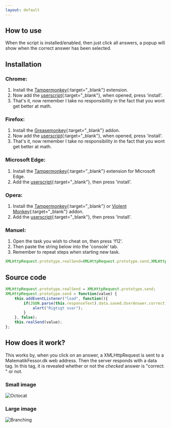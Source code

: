 ```yaml
---
layout: default
---
```


[//]: <> (Text can be **bold**, _italic_, or ~~strikethrough~~.)

## How to use
When the script is installed/enabled, then just click all answers, a popup will show when the correct answer has been selected.

## Installation

### Chrome:
1. Install the [Tampermonkey](https://chrome.google.com/webstore/detail/tampermonkey/dhdgffkkebhmkfjojejmpbldmpobfkfo){:target="_blank"} extension.
2. Now add the [userscript](https://github.com/kres0345/MatematikFessorCheatExtension/raw/master/src/Userscript/MatematikFessorCheat.user.js){:target="_blank"}, when opened, press 'install'.
3. That's it, now remember I take no responsibility in the fact that you wont get better at math.

### Firefox:
1. Install the [Greasemonkey](https://addons.mozilla.org/en-US/firefox/addon/greasemonkey/){:target="_blank"} addon.
2. Now add the [userscript](https://github.com/kres0345/MatematikFessorCheatExtension/raw/master/src/Userscript/MatematikFessorCheat.user.js){:target="_blank"}, when opened, press 'install'.
3. That's it, now remember I take no responsibility in the fact that you wont get better at math.

### Microsoft Edge:
1. Install the [Tampermonkey](https://www.microsoft.com/store/apps/9NBLGGH5162S){:target="_blank"} extension for Microsoft Edge.
2. Add the [userscript](https://github.com/kres0345/MatematikFessorCheatExtension/raw/master/src/Userscript/MatematikFessorCheat.user.js){:target="_blank"}, then press 'install'.

### Opera:
1. Install the [Tampermonkey](https://addons.opera.com/en/extensions/details/tampermonkey-beta/){:target="_blank"} or [Violent Monkey](https://addons.opera.com/en/extensions/details/violent-monkey/){:target="_blank"} addon.
2. Add the [userscript](https://github.com/kres0345/MatematikFessorCheatExtension/raw/master/src/Userscript/MatematikFessorCheat.user.js){:target="_blank"}, then press 'install'.

[//]: <> (__)

### Manuel:
1. Open the task you wish to cheat on, then press 'f12'.
2. Then paste the string below into the 'console' tab.
3. Remember to repeat steps when starting new task.

```js
XMLHttpRequest.prototype.realSend=XMLHttpRequest.prototype.send,XMLHttpRequest.prototype.send=function(t){this.addEventListener("load",function(){JSON.parse(this.responseText).data.saved.UserAnswer.correct&&alert("Rigtigt svar")},!1),this.realSend(t)};
```

## Source code
```js
XMLHttpRequest.prototype.realSend = XMLHttpRequest.prototype.send;
XMLHttpRequest.prototype.send = function(value) {
    this.addEventListener("load", function(){
		if(JSON.parse(this.responseText).data.saved.UserAnswer.correct){
			alert("Rigtigt svar");
		}
    }, false);
    this.realSend(value);
};
```

## How does it work?

This works by, when you click on an answer, a XMLHttpRequest is sent to a MatematikFessor.dk web address. Then the server responds with a data tag.
In this tag, it is revealed whether or not the _checked_ answer is "correct: " or not.





### Small image

![Octocat](https://assets-cdn.github.com/images/icons/emoji/octocat.png)

### Large image

![Branching](https://guides.github.com/activities/hello-world/branching.png)
